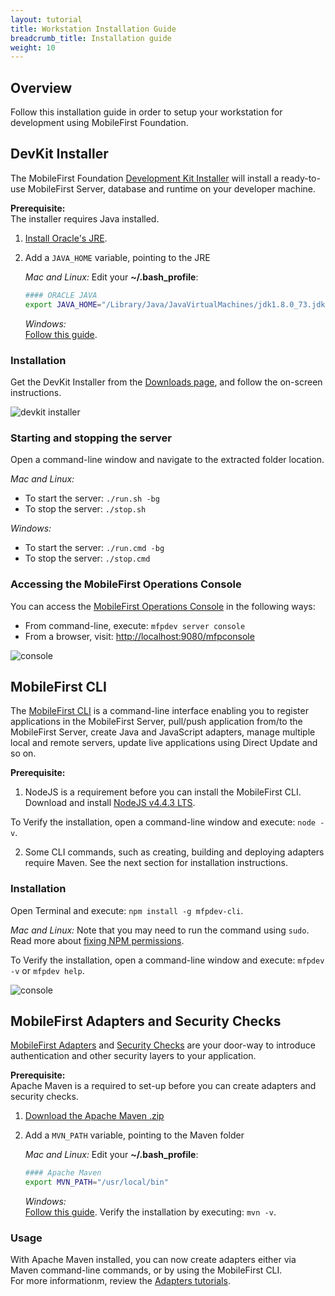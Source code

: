 ```yaml
---
layout: tutorial
title: Workstation Installation Guide
breadcrumb_title: Installation guide
weight: 10
---
```

## Overview
Follow this installation guide in order to setup your workstation for development using MobileFirst Foundation.

## DevKit Installer
The MobileFirst Foundation [Development Kit Installer]({{site.baseurl}}/tutorials/en/foundation/8.0/installation-configuration/development/mobilefirst) will install a ready-to-use MobileFirst Server, database and runtime on your developer machine.  

**Prerequisite:**  
The installer requires Java installed.

1. [Install Oracle's JRE](http://www.oracle.com/technetwork/java/javase/downloads/jre8-downloads-2133155.html).
    
2. Add a `JAVA_HOME` variable, pointing to the JRE

    *Mac and Linux:* Edit your **~/.bash_profile**:
    
    ```bash
    #### ORACLE JAVA
    export JAVA_HOME="/Library/Java/JavaVirtualMachines/jdk1.8.0_73.jdk/Contents/Home"
    ```
    
    *Windows:*  
    [Follow this guide](https://confluence.atlassian.com/doc/setting-the-java_home-variable-in-windows-8895.html).

### Installation
Get the DevKit Installer from the [Downloads page]({{site.baseurl}}/downloads/), and follow the on-screen instructions.

![devkit installer](devkit-installer.png)

### Starting and stopping the server
Open a command-line window and navigate to the extracted folder location.

*Mac and Linux:*  

* To start the server: `./run.sh -bg`
* To stop the server: `./stop.sh`

*Windows:*  

* To start the server: `./run.cmd -bg`
* To stop the server: `./stop.cmd`

### Accessing the MobileFirst Operations Console
You can access the [MobileFirst Operations Console]({{site.baseurl}}/tutorials/en/foundation/8.0/product-overview/components/console/) in the following ways:

* From command-line, execute: `mfpdev server console`
* From a browser, visit: [http://localhost:9080/mfpconsole](http://localhost:9080/mfpconsole)

![console]({{site.baseurl}}/tutorials/en/foundation/8.0/product-overview/components/console/dashboard.png)

## MobileFirst CLI
The [MobileFirst CLI]({{site.baseurl}}/tutorials/en/foundation/8.0/application-development/using-mobilefirst-cli-to-manage-mobilefirst-artifacts) is a command-line interface enabling you to register applications in the MobileFirst Server, pull/push application from/to the MobileFirst Server, create Java and JavaScript adapters, manage multiple local and remote servers, update live applications using Direct Update and so on.

**Prerequisite:**  
1. NodeJS is a requirement before you can install the MobileFirst CLI.  
 Download and install [NodeJS v4.4.3 LTS](https://nodejs.org/en/).

 To Verify the installation, open a command-line window and execute: `node -v`.

2. Some CLI commands, such as creating, building and deploying adapters require Maven. See the next section for installation instructions.

### Installation 
Open Terminal and execute: `npm install -g mfpdev-cli`.  

*Mac and Linux:* Note that you may need to run the command using `sudo`.  
Read more about [fixing NPM permissions](https://docs.npmjs.com/getting-started/fixing-npm-permissions).
    
To Verify the installation, open a command-line window and execute: `mfpdev -v` or `mfpdev help`.

![console](mfpdev-cli.png)

## MobileFirst Adapters and Security Checks
[MobileFirst Adapters]({{site.baseurl}}/tutorials/en/foundation/8.0/adapters) and [Security Checks]({{site.baseurl}}/tutorials/en/foundation/8.0/authentication-and-security) are your door-way to introduce authentication and other security layers to your application.

**Prerequisite:**  
Apache Maven is a required to set-up before you can create adapters and security checks.  
    
1. [Download the Apache Maven .zip](https://maven.apache.org/download.cgi)
2. Add a `MVN_PATH` variable, pointing to the Maven folder
    
    *Mac and Linux:* Edit your **~/.bash_profile**:
    
    ```bash
    #### Apache Maven
    export MVN_PATH="/usr/local/bin"
    ```

    *Windows:*  
    [Follow this guide](http://crunchify.com/how-to-setupinstall-maven-classpath-variable-on-windows-7/).
Verify the installation by executing: `mvn -v`.

### Usage
With Apache Maven installed, you can now create adapters either via Maven command-line commands, or by using the MobileFirst CLI.  
For more informationm, review the [Adapters tutorials]({{site.baseurl}}/tutorials/en/foundation/8.0/adapters).

